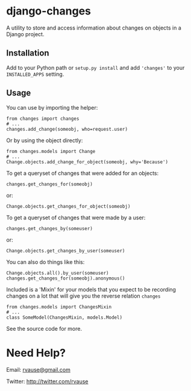 # django-changes

A utility to store and access information about changes on objects in a Django
project.


## Installation

Add to your Python path or `setup.py install` and add `'changes'` to your
`INSTALLED_APPS` setting.


## Usage

You can use by importing the helper:

    from changes import changes
    # ...
    changes.add_change(someobj, who=request.user)

Or by using the object directly:

    from changes.models import Change
    # ...
    Change.objects.add_change_for_object(someobj, why='Because')


To get a queryset of changes that were added for an objects:

    changes.get_changes_for(someobj)

or:

    Change.objects.get_changes_for_object(someobj)


To get a queryset of changes that were made by a user:

    changes.get_changes_by(someuser)

or:

    Change.objects.get_changes_by_user(someuser)


You can also do things like this:

    Change.objects.all().by_user(someuser)
    changes.get_changes_for(someobj).anonymous()


Included is a 'Mixin' for your models that you expect to be recording changes
on a lot that will give you the reverse relation `changes`

    from changes.models import ChangesMixin
    # ...
    class SomeModel(ChangesMixin, models.Model)


See the source code for more.


# Need Help?

Email: rvause@gmail.com

Twitter: http://twitter.com/rvause
